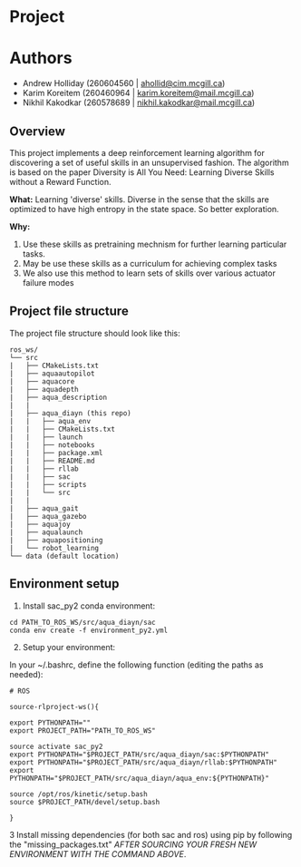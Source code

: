 # Project
# Authors
- Andrew Holliday (260604560 | ahollid@cim.mcgill.ca)
- Karim Koreitem (260460964 | karim.koreitem@mail.mcgill.ca)
- Nikhil Kakodkar (260578689 | nikhil.kakodkar@mail.mcgill.ca)

## Overview
This project implements a deep reinforcement learning algorithm for discovering a set of useful skills in an unsupervised fashion. The algorithm is based on the paper Diversity is All You Need: Learning Diverse Skills without a Reward Function.

**What:**
Learning 'diverse' skills. Diverse in the sense that the skills are optimized to have high entropy in the state space. So better exploration.

**Why:**
1. Use these skills as pretraining mechnism for further learning particular tasks.
2. May be use these skills as a curriculum for achieving complex tasks
3. We also use this method to learn sets of skills over various actuator failure modes

## Project file structure
The project file structure should look like this:

```
ros_ws/
└── src
|   ├── CMakeLists.txt
|   ├── aquaautopilot
|   ├── aquacore
|   ├── aquadepth
|   ├── aqua_description
|   |
|   ├── aqua_diayn (this repo)
|   |   ├── aqua_env
|   |   ├── CMakeLists.txt
|   |   ├── launch
|   |   ├── notebooks
|   |   ├── package.xml
|   |   ├── README.md
|   |   ├── rllab
|   |   ├── sac
|   |   ├── scripts
|   |   └── src
|   |
|   ├── aqua_gait
|   ├── aqua_gazebo
|   ├── aquajoy
|   ├── aqualaunch
|   ├── aquapositioning
|   └── robot_learning
└── data (default location)
```


## Environment setup


1. Install sac_py2 conda environment:
```
cd PATH_TO_ROS_WS/src/aqua_diayn/sac
conda env create -f environment_py2.yml
```

2. Setup your environment:

In your ~/.bashrc, define the following function (editing the paths as needed):

```
# ROS

source-rlproject-ws(){

export PYTHONPATH=""
export PROJECT_PATH="PATH_TO_ROS_WS"

source activate sac_py2
export PYTHONPATH="$PROJECT_PATH/src/aqua_diayn/sac:$PYTHONPATH"
export PYTHONPATH="$PROJECT_PATH/src/aqua_diayn/rllab:$PYTHONPATH"
export PYTHONPATH="$PROJECT_PATH/src/aqua_diayn/aqua_env:${PYTHONPATH}"

source /opt/ros/kinetic/setup.bash
source $PROJECT_PATH/devel/setup.bash

}
```
3 Install missing dependencies (for both sac and ros) using pip by following the "missing_packages.txt" *AFTER SOURCING YOUR FRESH NEW ENVIRONMENT WITH THE COMMAND ABOVE*.
